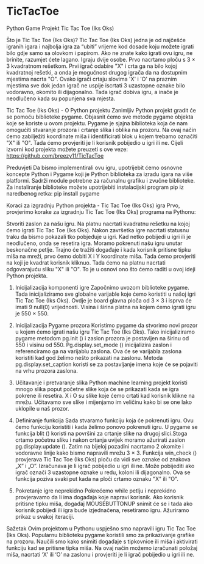# TicTacToe

Python Game Projekt Tic Tac Toe (Iks Oks)

Što je Tic Tac Toe (Iks Oks)?
Tic Tac Toe (Iks Oks) jedna je od najčešće igranih igara i najbolja igra  za “ubiti” vrijeme kod dosade koju možete igrati bilo gdje samo sa olovkom i papirom. Ako ne znate kako igrati ovu igru, ne brinite, razumjet ćete lagano. Igraju dvije osobe. Prvo nacrtamo ploču s 3 × 3 kvadratnom rešetkom. Prvi igrač odabire "X" i crta ga na bilo kojoj kvadratnoj rešetki, a onda je mogućnost drugog igrača da na dostupnim mjestima nacrta "O". Ovako igrači crtaju slovima 'X' i 'O' na praznim mjestima sve dok jedan igrač ne uspije iscrtati 3 uzastopne oznake bilo vodoravno, okomito ili dijagonalno. Tada igrač dobiva igru, a inače je neodlučeno kada su popunjena sva mjesta.

Tic Tac Toe (Iks Oks) - O Python projektu
Zanimljiv Python projekt gradit će se pomoću biblioteke pygame. Objasnit ćemo sve metode pygame objekta koje se koriste u ovom projektu. Pygame je sjajna biblioteka koja će nam omogućiti stvaranje prozora i crtanje slika i oblika na prozoru. Na ovaj način ćemo zabilježiti koordinate miša i identificirati blok u kojem trebamo označiti "X" ili "O". Tada ćemo provjeriti je li korisnik pobijedio u igri ili ne. Cijeli izvorni kod projekta možete preuzeti s ove veze: https://github.com/breezy11/TicTacToe

Preduvjeti
Da bismo implementirali ovu igru, upotrijebit ćemo osnovne koncepte Python i Pygame koji je Python biblioteka za izradu igara na više platformi. Sadrži module potrebne za računalnu grafiku i zvučne biblioteke. Za instaliranje biblioteke možete upotrijebiti instalacijski program pip iz naredbenog retka: pip install pygame

Koraci za izgradnju Python projekta - Tic Tac Toe (Iks Oks) igra
Prvo, provjerimo korake za izgradnju Tic Tac Toe (Iks Oks) programa na Pythonu:


Stvoriti zaslon za našu igru.
Na platnu nacrtati kvadratnu rešetku na kojoj ćemo igrati Tic Tac Toe (Iks Oks).
Nakon završetka igre nacrtati statusnu traku da bismo pokazali tko pobjeđuje u igri.
Kad netko pobijedi u igri ili je neodlučeno, onda se resetira igra.
Moramo pokrenuti našu igru unutar beskonačne petlje. Trajno će tražiti događaje i kada korisnik pritisne tipku miša na mreži, prvo ćemo dobiti X i Y koordinate miša. Tada ćemo provjeriti na koji je kvadrat korisnik kliknuo. Tada ćemo na platnu nacrtati odgovarajuću sliku "X" ili "O". To je u osnovi ono što ćemo raditi u ovoj ideji  Python projekta.

1. Inicijalizacija komponenti igre
Započnimo uvozom biblioteke pygame. Tada inicijaliziramo sve globalne varijable koje ćemo koristiti u našoj igri Tic Tac Toe (Iks Oks). Ovdje je board glavna ploča od 3 × 3  i isprva će imati 9 null(0) vrijednosti. Visina i širina platna na kojem ćemo igrati igru je 550 × 550.

2. Inicijalizacija Pygame prozora
Koristimo pygame da stvorimo novi prozor u kojem ćemo igrati našu igru Tic Tac Toe (Iks Oks). Tako inicijaliziramo pygame metodom pg.init () i zaslon prozora je postavljen na širinu od 550 i visinu od 550. Pg.display.set_mode () inicijalizira zaslon i referenciramo ga na varijablu zaslona. Ova će se varijabla zaslona koristiti kad god želimo nešto prikazati na zaslonu. Metoda pg.display.set_caption koristi se za postavljanje imena koje će se pojaviti na vrhu prozora zaslona.

3. Učitavanje i pretvaranje slika
Python  machine learning projekt  koristi mnogo slika poput početne slike koja će se prikazati kada se igra pokrene ili resetira. X i O su slike koje ćemo crtati kad korisnik klikne na mrežu. Učitavamo sve slike i mijenjamo im veličinu kako bi se one lako uklopile u naš prozor. 

4. Definiranje funkcija
Sada stvaramo funkciju koja će pokrenuti igru. Ovu ćemo funkciju koristiti i kada želimo ponovo pokrenuti igru. U pygame se funkcija blit () koristi na površini za crtanje slike na drugoj slici.Stoga crtamo početnu sliku i nakon crtanja uvijek moramo ažurirati zaslon pg.display.update (). Zatim na bijeloj pozadini nacrtamo 2 okomite i vodoravne linije kako bismo napravili mrežu 3 × 3. Funkcija win_check () provjerava  Tic Tac Toe (Iks Oks) ploču da vidi sve oznake od znakova „X” i „O”. Izračunava je li igrač pobijedio u igri ili ne. Može pobijediti ako igrač označi 3 uzastopne oznake u redu, koloni ili dijagonalno. Ova se funkcija poziva svaki put kada na ploči crtamo oznaku "X" ili "O".

5. Pokretanje igre neprekidno
Pokrećemo while petlju i neprekidno provjeravamo da li ima događaja koje napravi korisnik. Ako korisnik pritisne tipku miša, događaj MOUSEBUTTONUP snimit će se i tada ako korisnik pobijedi ili igra bude izjednačena, resetiramo igru. Ažuriramo prikaz u svakoj iteraciji.

Sažetak
Ovim projektom u Pythonu uspješno smo napravili igru Tic Tac Toe (Iks Oks). Popularnu biblioteku pygame koristili smo za prikazivanje grafike na prozoru. Naučili smo kako snimiti događaje s tipkovnice ili miša i aktivirati funkciju kad se pritisne tipka miša. Na ovaj način možemo izračunati položaj miša, nacrtati ‘X’ ili ‘O’ na zaslonu i provjeriti je li igrač pobijedio u igri ili ne.
